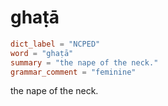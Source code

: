 # ghaṭā

``` toml
dict_label = "NCPED"
word = "ghaṭā"
summary = "the nape of the neck."
grammar_comment = "feminine"
```

the nape of the neck.

